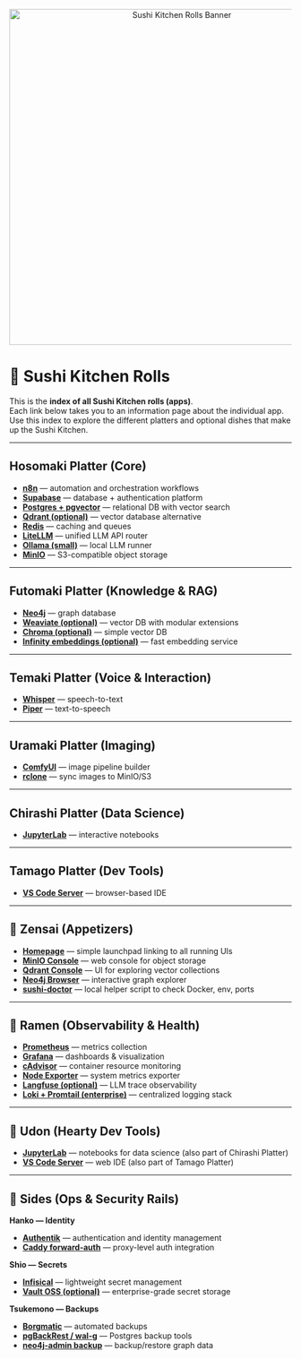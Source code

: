 <p align="center">
  <img src="../assets/sushi-kitchen-rolls-banner.png" alt="Sushi Kitchen Rolls Banner" width="600"/>
</p>

# 🍣 Sushi Kitchen Rolls

This is the **index of all Sushi Kitchen rolls (apps)**.  
Each link below takes you to an information page about the individual app.  
Use this index to explore the different platters and optional dishes that make up the Sushi Kitchen.  

---

## Hosomaki Platter (Core)

- [**n8n**](./n8n.md) — automation and orchestration workflows  
- [**Supabase**](./supabase.md) — database + authentication platform  
- [**Postgres + pgvector**](./postgres.md) — relational DB with vector search  
- [**Qdrant (optional)**](./qdrant.md) — vector database alternative  
- [**Redis**](./redis.md) — caching and queues  
- [**LiteLLM**](./litellm.md) — unified LLM API router  
- [**Ollama (small)**](./ollama.md) — local LLM runner  
- [**MinIO**](./minio.md) — S3-compatible object storage  

---

## Futomaki Platter (Knowledge & RAG)

- [**Neo4j**](./neo4j.md) — graph database  
- [**Weaviate (optional)**](./weaviate.md) — vector DB with modular extensions  
- [**Chroma (optional)**](./chroma.md) — simple vector DB  
- [**Infinity embeddings (optional)**](./infinity.md) — fast embedding service  

---

## Temaki Platter (Voice & Interaction)

- [**Whisper**](./whisper.md) — speech-to-text  
- [**Piper**](./piper.md) — text-to-speech  

---

## Uramaki Platter (Imaging)

- [**ComfyUI**](./comfyui.md) — image pipeline builder  
- [**rclone**](./rclone.md) — sync images to MinIO/S3  

---

## Chirashi Platter (Data Science)

- [**JupyterLab**](./jupyterlab.md) — interactive notebooks  

---

## Tamago Platter (Dev Tools)

- [**VS Code Server**](./vscode-server.md) — browser-based IDE  

---

## 🥟 Zensai (Appetizers)

- [**Homepage**](./homepage.md) — simple launchpad linking to all running UIs  
- [**MinIO Console**](./minio-console.md) — web console for object storage  
- [**Qdrant Console**](./qdrant-console.md) — UI for exploring vector collections  
- [**Neo4j Browser**](./neo4j-browser.md) — interactive graph explorer  
- [**sushi-doctor**](./sushi-doctor.md) — local helper script to check Docker, env, ports  

---

## 🍲 Ramen (Observability & Health)

- [**Prometheus**](./prometheus.md) — metrics collection  
- [**Grafana**](./grafana.md) — dashboards & visualization  
- [**cAdvisor**](./cadvisor.md) — container resource monitoring  
- [**Node Exporter**](./node-exporter.md) — system metrics exporter  
- [**Langfuse (optional)**](./langfuse.md) — LLM trace observability  
- [**Loki + Promtail (enterprise)**](./loki-promtail.md) — centralized logging stack  

---

## 🍜 Udon (Hearty Dev Tools)

- [**JupyterLab**](./jupyterlab.md) — notebooks for data science (also part of Chirashi Platter)  
- [**VS Code Server**](./vscode-server.md) — web IDE (also part of Tamago Platter)  

---

## 🍱 Sides (Ops & Security Rails)

**Hanko — Identity**  
- [**Authentik**](./authentik.md) — authentication and identity management  
- [**Caddy forward-auth**](./caddy-forward-auth.md) — proxy-level auth integration  

**Shio — Secrets**  
- [**Infisical**](./infisical.md) — lightweight secret management  
- [**Vault OSS (optional)**](./vault.md) — enterprise-grade secret storage  

**Tsukemono — Backups**  
- [**Borgmatic**](./borgmatic.md) — automated backups  
- [**pgBackRest / wal-g**](./pgbackrest.md) — Postgres backup tools  
- [**neo4j-admin backup**](./neo4j-admin-backup.md) — backup/restore graph data  


